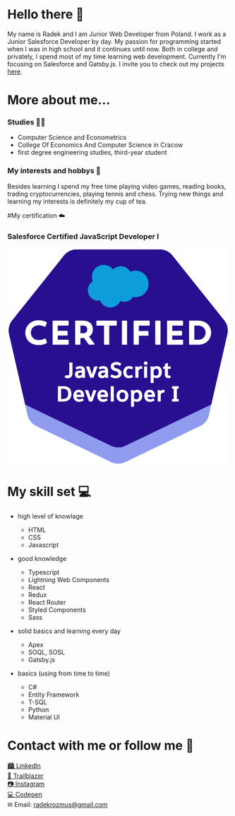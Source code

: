 # Hello there 👋

My name is Radek and I am Junior Web Developer from Poland. I work as a Junior Salesforce Developer by day. My passion for programming started when I was in high school and it continues until now. Both in college and privately, I spend most of my time learning web development. Currently I'm focusing on Salesforce and Gatsby.js. I invite you to check out my projects [here](https://github.com/radioDevCreations?tab=repositories "my repositories").


# More about me...

### Studies 👨‍🎓
* Computer Science and Econometrics
* College Of Economics And Computer Science in Cracow
* first degree engineering studies, third-year student

### My interests and hobbys 🎾
Besides learning I spend my free time playing video games, reading books, trading cryptocurrencies, playing tennis and chess. Trying new things and learning my interests is definitely my cup of tea.

#My certification ☁️
### Salesforce Certified JavaScript Developer I

![certification logo](https://github.com/radioDevCreations/radioDevCreations/blob/main/2021-03_Badge_SF-Certified_JavaScript-Developer-I_500x490px.png)

# My skill set 💻

* high level of knowlage
  * HTML
  * CSS
  * Javascript

* good knowledge
  * Typescript
  * Lightning Web Components
  * React
  * Redux
  * React Router
  * Styled Components
  * Sass

* solid basics and learning every day
  * Apex
  * SOQL, SOSL
  * Gatsby.js

* basics (using from time to time)
  * C#
  * Entity Framework
  * T-SQL
  * Python
  * Material UI

# Contact with me or follow me 💬
[🏙 LinkedIn](https://www.linkedin.com/in/radek-rozmus-5820b41a4/ "radioDevCreations on LinkedIn")<br>
[🌄 Trailblazer](https://trailblazer.me/id/radekrozmus)<br>
[📷 Instagram](https://www.instagram.com/radiodevcreations/ "radioDevCreations on LinkedIn")<br>
[💻 Codepen](https://codepen.io/radiodevcreations/ "radioDevCreations on Codepen")<br>
✉ Email: [radekrozmus@gmail.com](https://www.instagram.com/radiodevcreations/ "radioDevCreations on LinkedIn")<br>
